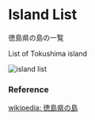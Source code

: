 Island List
===============

徳島県の島の一覧

List of Tokushima island

![island list]()

### Reference

[wikipedia: 徳島県の島](https://ja.wikipedia.org/wiki/Category:%E5%BE%B3%E5%B3%B6%E7%9C%8C%E3%81%AE%E5%B3%B6)

